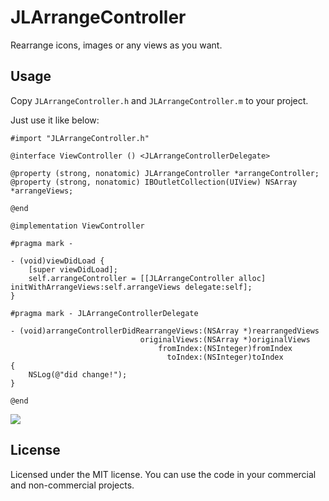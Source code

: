 JLArrangeController
======================

Rearrange icons, images or any views as you want.



## Usage

Copy `JLArrangeController.h` and `JLArrangeController.m` to your project. 

Just use it like below:

```
#import "JLArrangeController.h"

@interface ViewController () <JLArrangeControllerDelegate>

@property (strong, nonatomic) JLArrangeController *arrangeController;
@property (strong, nonatomic) IBOutletCollection(UIView) NSArray *arrangeViews;

@end

@implementation ViewController

#pragma mark -

- (void)viewDidLoad {
    [super viewDidLoad];
    self.arrangeController = [[JLArrangeController alloc] initWithArrangeViews:self.arrangeViews delegate:self];
}

#pragma mark - JLArrangeControllerDelegate

- (void)arrangeControllerDidRearrangeViews:(NSArray *)rearrangedViews
                             originalViews:(NSArray *)originalViews
                                 fromIndex:(NSInteger)fromIndex
                                   toIndex:(NSInteger)toIndex
{
    NSLog(@"did change!");
}

@end

```

[![](https://raw.github.com/buhikon/JLArrangeController/master/demo.gif)](https://raw.github.com/buhikon/JLArrangeController/master/demo.gif)


## License

Licensed under the MIT license. You can use the code in your commercial and non-commercial projects.
